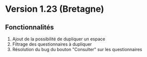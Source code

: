 # Version 1.23 (Bretagne)

## Fonctionnalités
1. Ajout de la possibilité de dupliquer un espace
2. Filtrage des questionnaires à dupliquer
3. Résolution du bug du bouton "Consulter" sur les questionnaires